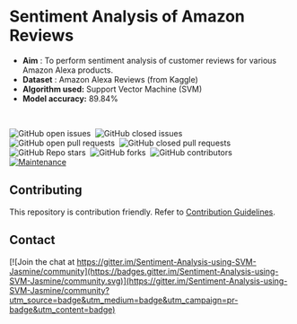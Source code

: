# Sentiment Analysis of Amazon Reviews

* **Aim** : To perform sentiment analysis of customer reviews for various Amazon Alexa products.
* **Dataset** : Amazon Alexa Reviews (from Kaggle)
* **Algorithm used:** Support Vector Machine (SVM)
* **Model accuracy:** 89.84%

<br/>

![GitHub open issues](https://img.shields.io/github/issues-raw/jasmine1601/Sentiment-Analysis-using-SVM?color=%23f&logo=Github)&nbsp;
![GitHub closed issues](https://img.shields.io/github/issues-closed-raw/jasmine1601/Sentiment-Analysis-using-SVM?color=blueviolet&logo=Github)&nbsp;
![GitHub open pull requests](https://img.shields.io/github/issues-pr-raw/jasmine1601/Sentiment-Analysis-using-SVM?color=%23f&label=open&nbsp;PRs&logo=Github)&nbsp;
![GitHub closed pull requests](https://img.shields.io/github/issues-pr-closed-raw/jasmine1601/Sentiment-Analysis-using-SVM?color=blueviolet&label=closed&nbsp;PRs&logo=Github)&nbsp;
![GitHub Repo stars](https://img.shields.io/github/stars/jasmine1601/Sentiment-Analysis-using-SVM?color=yellow&logo=Github)&nbsp;
![GitHub forks](https://img.shields.io/github/forks/jasmine1601/Sentiment-Analysis-using-SVM?color=%233493eb&label=forks&logo=Github)&nbsp;
![GitHub contributors](https://img.shields.io/github/contributors/jasmine1601/Sentiment-Analysis-using-SVM?color=%233493eb&logo=Github)&nbsp;
[![Maintenance](https://img.shields.io/badge/Maintained%3F-yes-green.svg)](https://github.com/jasmine1601/Sentiment-Analysis-using-SVM/graphs/commit-activity)

## Contributing

This repository is contribution friendly. Refer to [Contribution Guidelines](.github/contributing.md).

## Contact
[![Join the chat at https://gitter.im/Sentiment-Analysis-using-SVM-Jasmine/community](https://badges.gitter.im/Sentiment-Analysis-using-SVM-Jasmine/community.svg)](https://gitter.im/Sentiment-Analysis-using-SVM-Jasmine/community?utm_source=badge&utm_medium=badge&utm_campaign=pr-badge&utm_content=badge)

